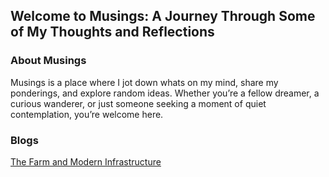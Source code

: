 ## Welcome to Musings: A Journey Through Some of My Thoughts and Reflections

### About Musings
Musings is a place where I jot down whats on my mind, share my ponderings, and explore random ideas. 
Whether you’re a fellow dreamer, a curious wanderer, or just someone seeking a moment of quiet contemplation,
you’re welcome here.

### Blogs
[The Farm and Modern Infrastructure](/assets/TheFarm.md)
